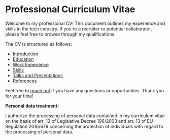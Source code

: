 # Professional Curriculum Vitae 

Welcome to my professional CV! This document outlines my experience and skills in the tech industry. If you're a recruiter or potential collaborator, please feel free to browse through my qualifications.

The CV is structured as follows:

- [Introduction](/sections/Introduction.md)
- [Education](/sections/Education.md)
- [Work Experience](/sections/Work-Experience.md)
- [Skills](/sections/Skills.md)
- [Talks and Presentations](/sections/Talks.md)
- [References](/sections/References.md)
<!-- - [Certifications](/sections/Certifications.md) -->
<!-- - [Projects](/sections/Projects.md) -->
<!-- - [Publications](/sections/Publications.md) -->

Feel free to [reach out](mailto:info@ludovicobesana.com) if you have any questions or opportunities. Thank you for your time!

**Personal data treatment:**

I authorize the processing of personal data contained in my curriculum vitae on the basis of art. 13 of Legislative Decree 196/2003 and art. 13 of EU
Regulation 2016/679 concerning the protection of individuals with regard to the processing of personal data.
